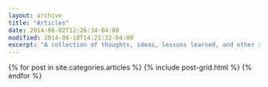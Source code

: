 ```yaml
---
layout: archive
title: "Articles"
date: 2014-06-02T12:26:34-04:00
modified: 2014-08-18T14:21:32-04:00
excerpt: "A collection of thoughts, ideas, lessons learned, and other short essays."
---
```


<div class="tiles">
{% for post in site.categories.articles %}
  {% include post-grid.html %}
{% endfor %}
</div><!-- /.tiles -->

